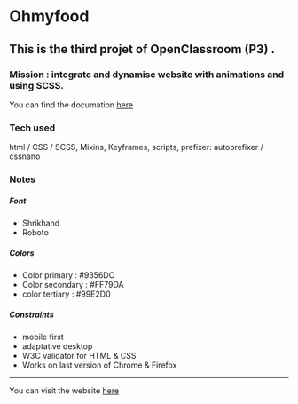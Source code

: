 # Ohmyfood

## This is the third projet of OpenClassroom (P3) .
### Mission : integrate and dynamise website with animations and using SCSS.
You can find the documation [here](https://s3.eu-west-1.amazonaws.com/course.oc-static.com/projects/Front-End+V2/P3+CSS+animations/DW+P3+-+Brief+creatif+-+Ohmyfood!.pdf)



### Tech used

html / CSS / SCSS, Mixins, Keyframes, scripts, prefixer: autoprefixer / cssnano

### Notes 

##### Font

* Shrikhand
* Roboto

##### Colors

* Color primary : #9356DC
* Color secondary : #FF79DA
* color tertiary : #99E2D0

##### Constraints

* mobile first
* adaptative desktop 
* W3C validator for HTML & CSS
* Works on last version of Chrome & Firefox

--------------------------------------------------

You can visit the website [here](https://runnerplain.github.io/Ohmyfood/)


